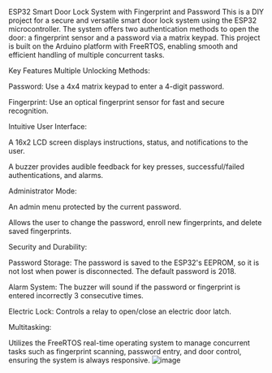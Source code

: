 ESP32 Smart Door Lock System with Fingerprint and Password
This is a DIY project for a secure and versatile smart door lock system using the ESP32 microcontroller. The system offers two authentication methods to open the door: a fingerprint sensor and a password via a matrix keypad. This project is built on the Arduino platform with FreeRTOS, enabling smooth and efficient handling of multiple concurrent tasks.

Key Features
Multiple Unlocking Methods:

Password: Use a 4x4 matrix keypad to enter a 4-digit password.

Fingerprint: Use an optical fingerprint sensor for fast and secure recognition.

Intuitive User Interface:

A 16x2 LCD screen displays instructions, status, and notifications to the user.

A buzzer provides audible feedback for key presses, successful/failed authentications, and alarms.

Administrator Mode:

An admin menu protected by the current password.

Allows the user to change the password, enroll new fingerprints, and delete saved fingerprints.

Security and Durability:

Password Storage: The password is saved to the ESP32's EEPROM, so it is not lost when power is disconnected. The default password is 2018.

Alarm System: The buzzer will sound if the password or fingerprint is entered incorrectly 3 consecutive times.

Electric Lock: Controls a relay to open/close an electric door latch.

Multitasking:

Utilizes the FreeRTOS real-time operating system to manage concurrent tasks such as fingerprint scanning, password entry, and door control, ensuring the system is always responsive.
![image](https://github.com/user-attachments/assets/7096d951-4a3f-45a4-98c8-1fe7915fda27)
